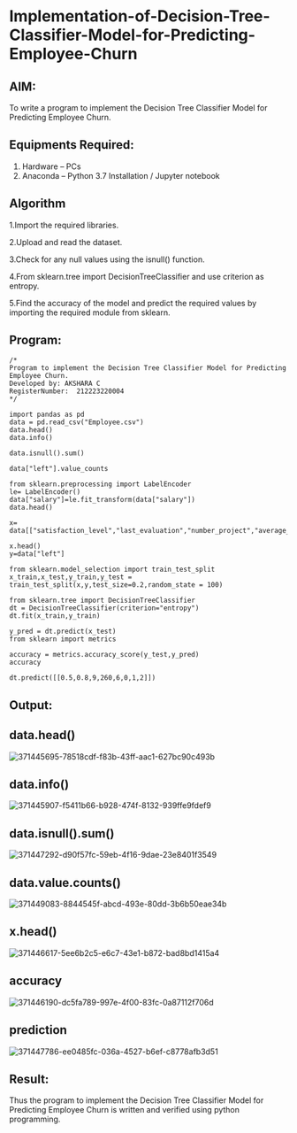 # Implementation-of-Decision-Tree-Classifier-Model-for-Predicting-Employee-Churn

## AIM:
To write a program to implement the Decision Tree Classifier Model for Predicting Employee Churn.

## Equipments Required:
1. Hardware – PCs
2. Anaconda – Python 3.7 Installation / Jupyter notebook

## Algorithm
1.Import the required libraries.

2.Upload and read the dataset.

3.Check for any null values using the isnull() function.

4.From sklearn.tree import DecisionTreeClassifier and use criterion as entropy.

5.Find the accuracy of the model and predict the required values by importing the required module from sklearn. 

## Program:
```
/*
Program to implement the Decision Tree Classifier Model for Predicting Employee Churn.
Developed by: AKSHARA C
RegisterNumber:  212223220004
*/
```
```
import pandas as pd
data = pd.read_csv("Employee.csv")
data.head()
data.info()

data.isnull().sum()

data["left"].value_counts

from sklearn.preprocessing import LabelEncoder
le= LabelEncoder()
data["salary"]=le.fit_transform(data["salary"])
data.head()

x= data[["satisfaction_level","last_evaluation","number_project","average_montly_hours","time_spend_company","Work_accident","promotion_last_5years","salary"]]

x.head()
y=data["left"]

from sklearn.model_selection import train_test_split
x_train,x_test,y_train,y_test = train_test_split(x,y,test_size=0.2,random_state = 100)

from sklearn.tree import DecisionTreeClassifier
dt = DecisionTreeClassifier(criterion="entropy")
dt.fit(x_train,y_train)

y_pred = dt.predict(x_test)
from sklearn import metrics

accuracy = metrics.accuracy_score(y_test,y_pred)
accuracy

dt.predict([[0.5,0.8,9,260,6,0,1,2]])
```

## Output:
## data.head()

![371445695-78518cdf-f83b-43ff-aac1-627bc90c493b](https://github.com/user-attachments/assets/bcaa5b53-716e-4196-a10a-025b445a26dc)

## data.info()

![371445907-f5411b66-b928-474f-8132-939ffe9fdef9](https://github.com/user-attachments/assets/e24955c2-459f-422d-b9a1-cd84af3bcae6)

## data.isnull().sum()

![371447292-d90f57fc-59eb-4f16-9dae-23e8401f3549](https://github.com/user-attachments/assets/13c6ec1c-71ec-4ba9-946c-58d38f9d7377)

## data.value.counts()

![371449083-8844545f-abcd-493e-80dd-3b6b50eae34b](https://github.com/user-attachments/assets/f4b5d6c5-eb41-4276-9bcf-687f235bfc8a)

## x.head()

![371446617-5ee6b2c5-e6c7-43e1-b872-bad8bd1415a4](https://github.com/user-attachments/assets/08258086-5ce5-4053-9d1d-4f14b92415ed)

## accuracy

![371446190-dc5fa789-997e-4f00-83fc-0a87112f706d](https://github.com/user-attachments/assets/233148e0-bc8d-42f1-a3dc-ad7f868d6d03)

## prediction

![371447786-ee0485fc-036a-4527-b6ef-c8778afb3d51](https://github.com/user-attachments/assets/c8bf996c-c708-4978-b5ff-d78fc3f86e41)

## Result:
Thus the program to implement the  Decision Tree Classifier Model for Predicting Employee Churn is written and verified using python programming.
